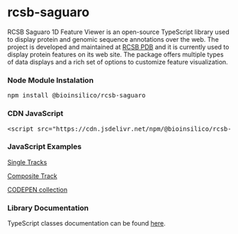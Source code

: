 # rcsb-saguaro

RCSB Saguaro 1D Feature Viewer is an open-source TypeScript library used to display protein and genomic sequence annotations over the web.
The project is developed and maintained at <a href="https://rcsb.org">RCSB PDB</a> and it is currently used to display protein features on its web site.
The package offers multiple types of data displays and a rich set of options to customize feature visualization.

<div id="pfvSelect" ></div>  
<div id="pfv" ></div>

<script type="text/javascript" src="https://pfv-dev.rcsb.org/saguaro/app.js"></script>


<h3>Node Module Instalation</h3>
<pre>
npm install @bioinsilico/rcsb-saguaro
</pre>
<h3>CDN JavaScript</h3>
<pre>
&lt;script src="https://cdn.jsdelivr.net/npm/@bioinsilico/rcsb-saguaro@0.2.4/dist/rcsb-saguaro.js" type="text/javascript">&lt;/script>
</pre>
<h3>JavaScript Examples</h3>
<a href="https://rcsb.github.io/rcsb-saguaro/examples/simple_tracks.html">Single Tracks</a>

<a href="https://rcsb.github.io/rcsb-saguaro/examples/composite_track.html">Composite Track</a>

<a href="https://codepen.io/collection/njrBOR?grid_type=list">CODEPEN collection</a>
<h3>Library Documentation</h3>
TypeScript classes documentation can be found <a href="https://rcsb.github.io/rcsb-saguaro">here</a>.



